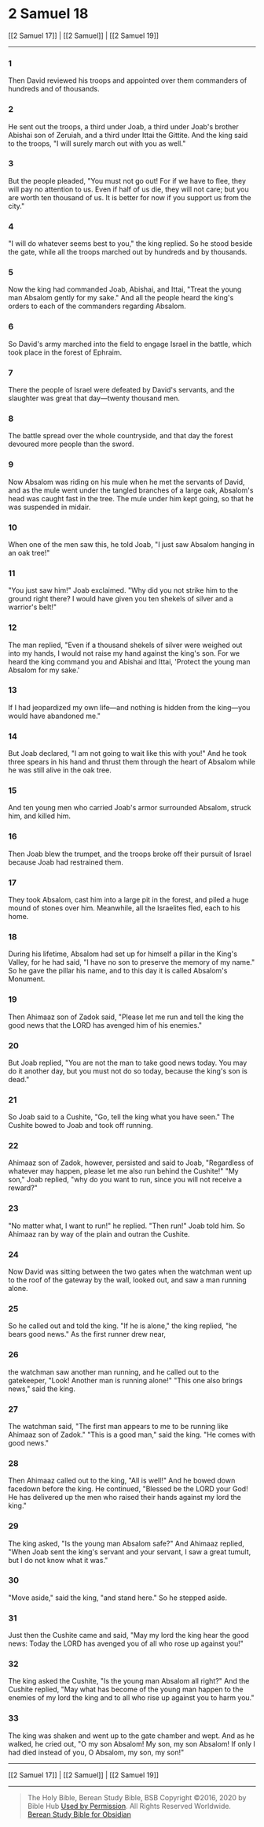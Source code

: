 # 2 Samuel 18

[[2 Samuel 17]] | [[2 Samuel]] | [[2 Samuel 19]]

---

### 1
Then David reviewed his troops and appointed over them commanders of hundreds and of thousands.

### 2
He sent out the troops, a third under Joab, a third under Joab's brother Abishai son of Zeruiah, and a third under Ittai the Gittite. And the king said to the troops, "I will surely march out with you as well."

### 3
But the people pleaded, "You must not go out! For if we have to flee, they will pay no attention to us. Even if half of us die, they will not care; but you are worth ten thousand of us. It is better for now if you support us from the city."

### 4
"I will do whatever seems best to you," the king replied. So he stood beside the gate, while all the troops marched out by hundreds and by thousands.

### 5
Now the king had commanded Joab, Abishai, and Ittai, "Treat the young man Absalom gently for my sake." And all the people heard the king's orders to each of the commanders regarding Absalom.

### 6
So David's army marched into the field to engage Israel in the battle, which took place in the forest of Ephraim.

### 7
There the people of Israel were defeated by David's servants, and the slaughter was great that day—twenty thousand men.

### 8
The battle spread over the whole countryside, and that day the forest devoured more people than the sword.

### 9
Now Absalom was riding on his mule when he met the servants of David, and as the mule went under the tangled branches of a large oak, Absalom's head was caught fast in the tree. The mule under him kept going, so that he was suspended in midair.

### 10
When one of the men saw this, he told Joab, "I just saw Absalom hanging in an oak tree!"

### 11
"You just saw him!" Joab exclaimed. "Why did you not strike him to the ground right there? I would have given you ten shekels of silver and a warrior's belt!"

### 12
The man replied, "Even if a thousand shekels of silver were weighed out into my hands, I would not raise my hand against the king's son. For we heard the king command you and Abishai and Ittai, 'Protect the young man Absalom for my sake.'

### 13
If I had jeopardized my own life—and nothing is hidden from the king—you would have abandoned me."

### 14
But Joab declared, "I am not going to wait like this with you!" And he took three spears in his hand and thrust them through the heart of Absalom while he was still alive in the oak tree.

### 15
And ten young men who carried Joab's armor surrounded Absalom, struck him, and killed him.

### 16
Then Joab blew the trumpet, and the troops broke off their pursuit of Israel because Joab had restrained them.

### 17
They took Absalom, cast him into a large pit in the forest, and piled a huge mound of stones over him. Meanwhile, all the Israelites fled, each to his home.

### 18
During his lifetime, Absalom had set up for himself a pillar in the King's Valley, for he had said, "I have no son to preserve the memory of my name." So he gave the pillar his name, and to this day it is called Absalom's Monument.

### 19
Then Ahimaaz son of Zadok said, "Please let me run and tell the king the good news that the LORD has avenged him of his enemies."

### 20
But Joab replied, "You are not the man to take good news today. You may do it another day, but you must not do so today, because the king's son is dead."

### 21
So Joab said to a Cushite, "Go, tell the king what you have seen." The Cushite bowed to Joab and took off running.

### 22
Ahimaaz son of Zadok, however, persisted and said to Joab, "Regardless of whatever may happen, please let me also run behind the Cushite!" "My son," Joab replied, "why do you want to run, since you will not receive a reward?"

### 23
"No matter what, I want to run!" he replied. "Then run!" Joab told him. So Ahimaaz ran by way of the plain and outran the Cushite.

### 24
Now David was sitting between the two gates when the watchman went up to the roof of the gateway by the wall, looked out, and saw a man running alone.

### 25
So he called out and told the king. "If he is alone," the king replied, "he bears good news." As the first runner drew near,

### 26
the watchman saw another man running, and he called out to the gatekeeper, "Look! Another man is running alone!" "This one also brings news," said the king.

### 27
The watchman said, "The first man appears to me to be running like Ahimaaz son of Zadok." "This is a good man," said the king. "He comes with good news."

### 28
Then Ahimaaz called out to the king, "All is well!" And he bowed down facedown before the king. He continued, "Blessed be the LORD your God! He has delivered up the men who raised their hands against my lord the king."

### 29
The king asked, "Is the young man Absalom safe?" And Ahimaaz replied, "When Joab sent the king's servant and your servant, I saw a great tumult, but I do not know what it was."

### 30
"Move aside," said the king, "and stand here." So he stepped aside.

### 31
Just then the Cushite came and said, "May my lord the king hear the good news: Today the LORD has avenged you of all who rose up against you!"

### 32
The king asked the Cushite, "Is the young man Absalom all right?" And the Cushite replied, "May what has become of the young man happen to the enemies of my lord the king and to all who rise up against you to harm you."

### 33
The king was shaken and went up to the gate chamber and wept. And as he walked, he cried out, "O my son Absalom! My son, my son Absalom! If only I had died instead of you, O Absalom, my son, my son!"

---

[[2 Samuel 17]] | [[2 Samuel]] | [[2 Samuel 19]]

---

> The Holy Bible, Berean Study Bible, BSB
> Copyright &copy;2016, 2020 by Bible Hub
> [Used by Permission](https://berean.bible/terms.htm). All Rights Reserved Worldwide.
> [Berean Study Bible for Obsidian](https://github.com/gapmiss/berean-study-bible-for-obsidian)

